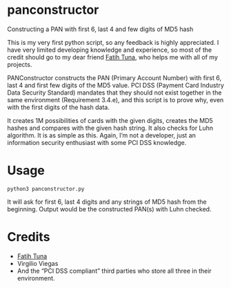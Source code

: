 # panconstructor
Constructing a PAN with first 6, last 4 and few digits of MD5 hash

This is my very first python script, so any feedback is highly appreciated. I have very limited developing knowledge and experience, so most of the credit should go to my dear friend [Fatih Tuna](https://github.com/ftuna), who helps me with all of my projects.

PANConstructor constructs the PAN (Primary Account Number) with first 6, last 4 and first few digits of the MD5 value. PCI DSS (Payment Card Industry Data Security Standard) mandates that they should not exist together in the same environment (Requirement 3.4.e), and this script is to prove why, even with the first digits of the hash data.

It creates 1M possibilities of cards with the given digits, creates the MD5 hashes and compares with the given hash string. It also checks for Luhn algorithm. It is as simple as this. Again, I’m not a developer, just an information security enthusiast with some PCI DSS knowledge.

# Usage

<code>python3 panconstructor.py</code>

It will ask for first 6, last 4 digits and any strings of MD5 hash from the beginning. Output would be the constructed PAN(s) with Luhn checked.

# Credits
* [Fatih Tuna](https://github.com/ftuna)
* Virgilio Viegas
* And the “PCI DSS compliant” third parties who store all three in their environment.
